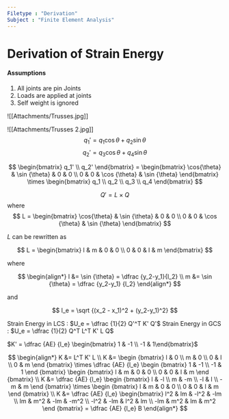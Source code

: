 ```yaml
---
Filetype : "Derivation"
Subject : "Finite Element Analysis"
---
```

# Derivation of Strain Energy
#### Assumptions
1. All joints are pin Joints
2. Loads are applied at joints
3. Self weight is ignored

![[Attachments/Trusses.jpg]]

![[Attachments/Trusses 2.jpg]]
$$
q_1' = q_1 \cos {\theta} + q_2 \sin {\theta}
$$
$$
q_2' = q_3 \cos {\theta} + q_4 \sin {\theta}
$$

$$
\begin{bmatrix} 
q_1' \\ q_2'
\end{bmatrix} = 
\begin{bmatrix}
\cos{\theta} & \sin {\theta} & 0 & 0 \\
0 & 0 & \cos {\theta} & \sin {\theta}
\end{bmatrix} 
\times 
\begin{bmatrix}
q_1 \\ q_2 \\ q_3 \\ q_4 
\end{bmatrix} 
$$

$$
Q' = L\times Q
$$
where
$$
L = 
\begin{bmatrix}
\cos{\theta} & \sin {\theta} & 0 & 0 \\
0 & 0 & \cos {\theta} & \sin {\theta}
\end{bmatrix} 
$$

$L$ can be rewritten as 

$$
L = 
\begin{bmatrix}
l & m & 0 & 0 \\
0 & 0 & l & m
\end{bmatrix} 
$$

where

$$
\begin{align*}
l &= \sin {\theta} = \dfrac {y_2-y_1}{l_2} \\
m &= \sin {\theta} = \dfrac {y_2-y_1} {l_2}
\end{align*}
$$

and 

$$
l_e = \sqrt {(x_2 - x_1)^2 + (y_2-y_1)^2}
$$

Strain Energy in LCS : $U_e = \dfrac {1}{2} Q'^T K' Q'$
Strain Energy in GCS : $U_e = \dfrac {1}{2} Q^T L^T K' L Q$

$K' = \dfrac {AE} {l_e} \begin{bmatrix} 1 & -1 \\ -1 & 1\end{bmatrix}$

$$
\begin{align*}
K &=  L^T K' L \\
K &= 
\begin {bmatrix}
l & 0 \\ m & 0 \\ 0 & l \\ 0 & m
\end {bmatrix}
\times \dfrac {AE} {l_e}
\begin {bmatrix}
1 & -1 \\ -1 & 1
\end {bmatrix}
\begin {bmatrix}
l & m & 0 & 0 \\ 0 & 0 & l & m
\end {bmatrix} 
\\
K &=
\dfrac {AE} {l_e} 
\begin {bmatrix}
l & -l \\ m & -m \\ -l & l \\ -m & m
\end {bmatrix}
\times 
\begin {bmatrix}
l & m & 0 & 0 \\ 0 & 0 & l & m
\end {bmatrix} 
\\
K &= 
\dfrac {AE} {l_e}
\begin{bmatrix}
l^2 & lm & -l^2 & -lm \\
lm & m^2 & -lm & -m^2 \\
-l^2 & -lm & l^2 & lm \\
-lm & m^2 & lm & m^2 
\end {bmatrix} 
= \dfrac {AE} {l_e} B
\end{align*}
$$